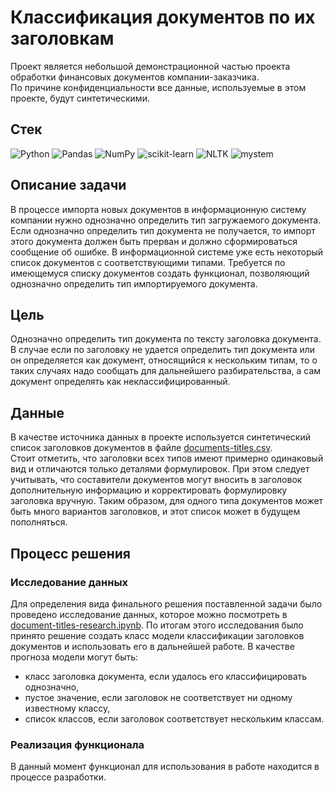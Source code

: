 # Классификация документов по их заголовкам

Проект является небольшой демонстрационной частью проекта обработки финансовых документов компании-заказчика.  
По причине конфиденциальности все данные, используемые в этом проекте, будут синтетическими.

## Стек
![Python](https://img.shields.io/badge/python-%3670A0?style=for-the-badge&logo=python&logoColor=ffdd54)
![Pandas](https://img.shields.io/badge/pandas-%23150458.svg?style=for-the-badge&logo=pandas&logoColor=white)
![NumPy](https://img.shields.io/badge/numpy-%23013243.svg?style=for-the-badge&logo=numpy&logoColor=white)
![scikit-learn](https://img.shields.io/badge/scikit--learn-%23F7931E.svg?style=for-the-badge&logo=scikit-learn&logoColor=white)
![NLTK](https://img.shields.io/badge/NLTK-%f2f2f2?style=for-the-badge)
![mystem](https://img.shields.io/badge/mystem-%e61e00?style=for-the-badge)

## Описание задачи
В процессе импорта новых документов в информационную систему компании нужно однозначно определить тип загружаемого документа. Если однозначно определить тип документа не получается, то импорт этого документа должен быть прерван и должно сформироваться сообщение об ошибке. В информационной системе уже есть некоторый список документов с соответствующими типами. Требуется по имеющемуся списку документов создать функционал, позволяющий однозначно определить тип импортируемого документа.

## Цель
Однозначно определить тип документа по тексту заголовка документа. В случае если по заголовку не удается определить тип документа или он определяется как документ, относящийся к нескольким типам, то о таких случаях надо сообщать для дальнейшего разбирательства, а сам документ определять как неклассифицированный.

## Данные
В качестве источника данных в проекте используется синтетический список заголовков документов в файле [documents-titles.csv](./data/documents_titles.csv).  
Стоит отметить, что заголовки всех типов имеют примерно одинаковый вид и отличаются только деталями формулировок. При этом следует учитывать, что составители документов могут вносить в заголовок дополнительную информацию и корректировать формулировку заголовка вручную. Таким образом, для одного типа документов может быть много вариантов заголовков, и этот список может в будущем пополняться.

## Процесс решения
### Исследование данных
Для определения вида финального решения поставленной задачи было проведено исследование данных, которое можно посмотреть в [document-titles-research.ipynb](./notebooks/document-titles-research.ipynb). По итогам этого исследования было принято решение создать класс модели классификации заголовков документов и использовать его в дальнейшей работе. 
В качестве прогноза модели могут быть:
- класс заголовка документа, если удалось его классифицировать однозначно,
- пустое значение, если заголовок не соответствует ни одному известному классу,
- список классов, если заголовок соответствует нескольким классам.

### Реализация функционала
В данный момент функционал для использования в работе находится в процессе разработки.  
